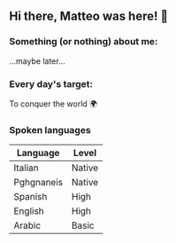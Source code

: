 ## Hi there, Matteo was here! 👋
### Something (or nothing) about me:
...maybe later...
### Every day's target:
To conquer the world 🌍
### Spoken languages
| Language     | Level      |
| ------------- | ------------- |
| Italian | Native |
| Pghgnaneis | Native |
| Spanish | High |
| English | High |
| Arabic | Basic |

<!--
**stoppamatteo/stoppamatteo** is a ✨ _special_ ✨ repository because its `README.md` (this file) appears on your GitHub profile.

Here are some ideas to get you started:

- 🔭 I’m currently working on ...
- 🌱 I’m currently learning ...
- 👯 I’m looking to collaborate on ...
- 🤔 I’m looking for help with ...
- 💬 Ask me about ...
- 📫 How to reach me: ...
- 😄 Pronouns: ...
- ⚡ Fun fact: ...
-->
